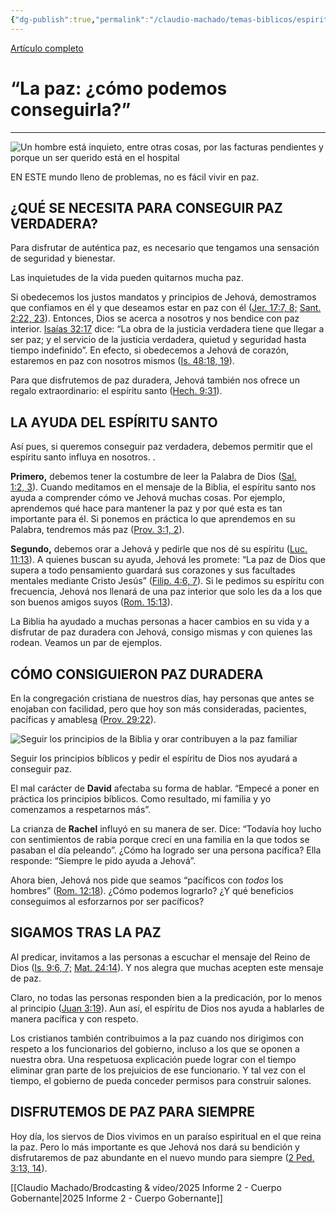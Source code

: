 ```yaml
---
{"dg-publish":true,"permalink":"/claudio-machado/temas-biblicos/espiritu-santo-la-paz-como-podemos-conseguirla/","tags":["virtudes","cualidades"]}
---
```


[Artículo completo](https://wol.jw.org/es/wol/d/r4/lp-s/2018402#h=1:0-42:0)
# “La paz: ¿cómo podemos conseguirla?” 

---
![Un hombre está inquieto, entre otras cosas, por las facturas pendientes y porque un ser querido está en el hospital](https://wol.jw.org/es/wol/mp/r4/lp-s/w18/2018/441)

EN ESTE mundo lleno de problemas, no es fácil vivir en paz. 

**¿QUÉ SE NECESITA PARA CONSEGUIR PAZ VERDADERA?**
--------------------------------------------------

Para disfrutar de auténtica paz, es necesario que tengamos una sensación de seguridad y bienestar. 

Las inquietudes de la vida pueden quitarnos mucha paz.

Si obedecemos los justos mandatos y principios de Jehová, demostramos que confiamos en él y que deseamos estar en paz con él ([Jer. 17:7, 8;](https://wol.jw.org/es/wol/bc/r4/lp-s/2018402/0/0) [Sant. 2:22, 23](https://wol.jw.org/es/wol/bc/r4/lp-s/2018402/0/1)). Entonces, Dios se acerca a nosotros y nos bendice con paz interior. [Isaías 32:17](https://wol.jw.org/es/wol/bc/r4/lp-s/2018402/1/0) dice: “La obra de la justicia verdadera tiene que llegar a ser paz; y el servicio de la justicia verdadera, quietud y seguridad hasta tiempo indefinido”. En efecto, si obedecemos a Jehová de corazón, estaremos en paz con nosotros mismos ([Is. 48:18, 19](https://wol.jw.org/es/wol/bc/r4/lp-s/2018402/2/0)).

Para que disfrutemos de paz duradera, Jehová también nos ofrece un regalo extraordinario: el espíritu santo ([Hech. 9:31](https://wol.jw.org/es/wol/bc/r4/lp-s/2018402/3/0)).

**LA AYUDA DEL ESPÍRITU SANTO**
-------------------------------

 Así pues, si queremos conseguir paz verdadera, debemos permitir que el espíritu santo influya en nosotros. .

**Primero,** debemos tener la costumbre de leer la Palabra de Dios ([Sal. 1:2, 3](https://wol.jw.org/es/wol/bc/r4/lp-s/2018402/5/0)). Cuando meditamos en el mensaje de la Biblia, el espíritu santo nos ayuda a comprender cómo ve Jehová muchas cosas. Por ejemplo, aprendemos qué hace para mantener la paz y por qué esta es tan importante para él. Si ponemos en práctica lo que aprendemos en su Palabra, tendremos más paz ([Prov. 3:1, 2](https://wol.jw.org/es/wol/bc/r4/lp-s/2018402/6/0)).

**Segundo,** debemos orar a Jehová y pedirle que nos dé su espíritu ([Luc. 11:13](https://wol.jw.org/es/wol/bc/r4/lp-s/2018402/7/0)). A quienes buscan su ayuda, Jehová les promete: “La paz de Dios que supera a todo pensamiento guardará sus corazones y sus facultades mentales mediante Cristo Jesús” ([Filip. 4:6, 7](https://wol.jw.org/es/wol/bc/r4/lp-s/2018402/8/0)). Si le pedimos su espíritu con frecuencia, Jehová nos llenará de una paz interior que solo les da a los que son buenos amigos suyos ([Rom. 15:13](https://wol.jw.org/es/wol/bc/r4/lp-s/2018402/9/0)).

La Biblia ha ayudado a muchas personas a hacer cambios en su vida y a disfrutar de paz duradera con Jehová, consigo mismas y con quienes las rodean. Veamos un par de ejemplos.

**CÓMO CONSIGUIERON PAZ DURADERA**
----------------------------------

En la congregación cristiana de nuestros días, hay personas que antes se enojaban con facilidad, pero que hoy son más consideradas, pacientes, pacíficas y amables[a](https://wol.jw.org/es/wol/fn/r4/lp-s/2018402/0) ([Prov. 29:22](https://wol.jw.org/es/wol/bc/r4/lp-s/2018402/10/0)). 

![Seguir los principios de la Biblia y orar contribuyen a la paz familiar](https://wol.jw.org/es/wol/mp/r4/lp-s/w18/2018/445)

Seguir los principios bíblicos y pedir el espíritu de Dios nos ayudará a conseguir paz.

El mal carácter de **David** afectaba su forma de hablar.  “Empecé a poner en práctica los principios bíblicos. Como resultado, mi familia y yo comenzamos a respetarnos más”.

La crianza de **Rachel** influyó en su manera de ser. Dice: “Todavía hoy lucho con sentimientos de rabia porque crecí en una familia en la que todos se pasaban el día peleando”. ¿Cómo ha logrado ser una persona pacífica? Ella responde: “Siempre le pido ayuda a Jehová”.

 Ahora bien, Jehová nos pide que seamos “pacíficos con _todos_ los hombres” ([Rom. 12:18](https://wol.jw.org/es/wol/bc/r4/lp-s/2018402/11/0)). ¿Cómo podemos lograrlo? ¿Y qué beneficios conseguimos al esforzarnos por ser pacíficos?

**SIGAMOS TRAS LA PAZ**
-----------------------

Al predicar, invitamos a las personas a escuchar el mensaje del Reino de Dios ([Is. 9:6, 7;](https://wol.jw.org/es/wol/bc/r4/lp-s/2018402/12/0) [Mat. 24:14](https://wol.jw.org/es/wol/bc/r4/lp-s/2018402/12/1)). Y nos alegra que muchas acepten este mensaje de paz. 

Claro, no todas las personas responden bien a la predicación, por lo menos al principio ([Juan 3:19](https://wol.jw.org/es/wol/bc/r4/lp-s/2018402/14/0)). Aun así, el espíritu de Dios nos ayuda a hablarles de manera pacífica y con respeto. 

Los cristianos también contribuimos a la paz cuando nos dirigimos con respeto a los funcionarios del gobierno, incluso a los que se oponen a nuestra obra. Una respetuosa explicación puede lograr con el tiempo eliminar gran parte de los prejuicios de ese funcionario. Y tal vez con el tiempo, el gobierno de pueda conceder permisos para construir salones. 

**DISFRUTEMOS DE PAZ PARA SIEMPRE**
-----------------------------------

Hoy día, los siervos de Dios vivimos en un paraíso espiritual en el que reina la paz.  Pero lo más importante es que Jehová nos dará su bendición y disfrutaremos de paz abundante en el nuevo mundo para siempre ([2 Ped. 3:13, 14](https://wol.jw.org/es/wol/bc/r4/lp-s/2018402/16/0)).

[[Claudio Machado/Brodcasting & vídeo/2025 Informe 2 - Cuerpo Gobernante\|2025 Informe 2 - Cuerpo Gobernante]]
